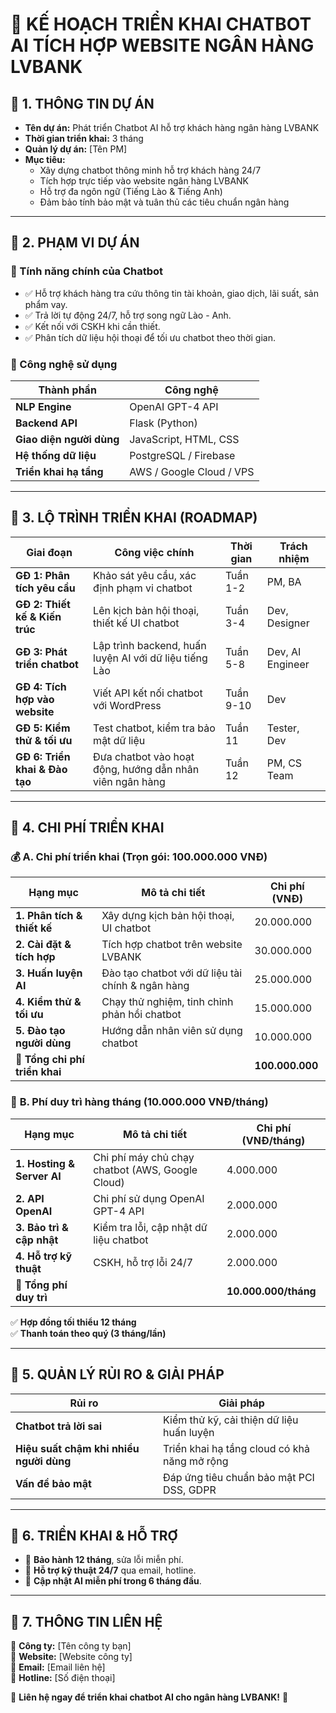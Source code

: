 # 📌 KẾ HOẠCH TRIỂN KHAI CHATBOT AI TÍCH HỢP WEBSITE NGÂN HÀNG LVBANK

## 📍 1. THÔNG TIN DỰ ÁN
- **Tên dự án:** Phát triển Chatbot AI hỗ trợ khách hàng ngân hàng LVBANK
- **Thời gian triển khai:** 3 tháng
- **Quản lý dự án:** [Tên PM]
- **Mục tiêu:** 
  - Xây dựng chatbot thông minh hỗ trợ khách hàng 24/7
  - Tích hợp trực tiếp vào website ngân hàng LVBANK
  - Hỗ trợ đa ngôn ngữ (Tiếng Lào & Tiếng Anh)
  - Đảm bảo tính bảo mật và tuân thủ các tiêu chuẩn ngân hàng

---

## 📍 2. PHẠM VI DỰ ÁN

### 🔹 Tính năng chính của Chatbot
- ✅ Hỗ trợ khách hàng tra cứu thông tin tài khoản, giao dịch, lãi suất, sản phẩm vay.
- ✅ Trả lời tự động 24/7, hỗ trợ song ngữ Lào - Anh.
- ✅ Kết nối với CSKH khi cần thiết.
- ✅ Phân tích dữ liệu hội thoại để tối ưu chatbot theo thời gian.

### 🔹 Công nghệ sử dụng
| Thành phần               | Công nghệ                 |
|--------------------------|--------------------------|
| **NLP Engine**          | OpenAI GPT-4 API        |
| **Backend API**         | Flask (Python)          |
| **Giao diện người dùng**| JavaScript, HTML, CSS   |
| **Hệ thống dữ liệu**    | PostgreSQL / Firebase   |
| **Triển khai hạ tầng**  | AWS / Google Cloud / VPS |

---

## 📍 3. LỘ TRÌNH TRIỂN KHAI (ROADMAP)
| Giai đoạn  | Công việc chính | Thời gian | Trách nhiệm |
|------------|----------------|-----------|-------------|
| **GĐ 1: Phân tích yêu cầu** | Khảo sát yêu cầu, xác định phạm vi chatbot | Tuần 1-2 | PM, BA |
| **GĐ 2: Thiết kế & Kiến trúc** | Lên kịch bản hội thoại, thiết kế UI chatbot | Tuần 3-4 | Dev, Designer |
| **GĐ 3: Phát triển chatbot** | Lập trình backend, huấn luyện AI với dữ liệu tiếng Lào | Tuần 5-8 | Dev, AI Engineer |
| **GĐ 4: Tích hợp vào website** | Viết API kết nối chatbot với WordPress | Tuần 9-10 | Dev |
| **GĐ 5: Kiểm thử & tối ưu** | Test chatbot, kiểm tra bảo mật dữ liệu | Tuần 11 | Tester, Dev |
| **GĐ 6: Triển khai & Đào tạo** | Đưa chatbot vào hoạt động, hướng dẫn nhân viên ngân hàng | Tuần 12 | PM, CS Team |

---

## 📍 4. CHI PHÍ TRIỂN KHAI

### 💰 **A. Chi phí triển khai (Trọn gói: 100.000.000 VNĐ)**
| **Hạng mục** | **Mô tả chi tiết** | **Chi phí (VNĐ)** |
|-------------|--------------------|----------------|
| **1. Phân tích & thiết kế** | Xây dựng kịch bản hội thoại, UI chatbot | 20.000.000 |
| **2. Cài đặt & tích hợp** | Tích hợp chatbot trên website LVBANK | 30.000.000 |
| **3. Huấn luyện AI** | Đào tạo chatbot với dữ liệu tài chính & ngân hàng | 25.000.000 |
| **4. Kiểm thử & tối ưu** | Chạy thử nghiệm, tinh chỉnh phản hồi chatbot | 15.000.000 |
| **5. Đào tạo người dùng** | Hướng dẫn nhân viên sử dụng chatbot | 10.000.000 |
| **🎯 Tổng chi phí triển khai** |  | **100.000.000** |

### 🔄 **B. Phí duy trì hàng tháng (10.000.000 VNĐ/tháng)**
| **Hạng mục** | **Mô tả chi tiết** | **Chi phí (VNĐ/tháng)** |
|-------------|--------------------|----------------|
| **1. Hosting & Server AI** | Chi phí máy chủ chạy chatbot (AWS, Google Cloud) | 4.000.000 |
| **2. API OpenAI** | Chi phí sử dụng OpenAI GPT-4 API | 2.000.000 |
| **3. Bảo trì & cập nhật** | Kiểm tra lỗi, cập nhật dữ liệu chatbot | 2.000.000 |
| **4. Hỗ trợ kỹ thuật** | CSKH, hỗ trợ lỗi 24/7 | 2.000.000 |
| **🎯 Tổng phí duy trì** |  | **10.000.000/tháng** |

✅ **Hợp đồng tối thiểu 12 tháng**  
✅ **Thanh toán theo quý (3 tháng/lần)**  

---

## 📍 5. QUẢN LÝ RỦI RO & GIẢI PHÁP
| Rủi ro | Giải pháp |
|--------|----------|
| **Chatbot trả lời sai** | Kiểm thử kỹ, cải thiện dữ liệu huấn luyện |
| **Hiệu suất chậm khi nhiều người dùng** | Triển khai hạ tầng cloud có khả năng mở rộng |
| **Vấn đề bảo mật** | Đáp ứng tiêu chuẩn bảo mật PCI DSS, GDPR |

---

## 📍 6. TRIỂN KHAI & HỖ TRỢ
- 🎯 **Bảo hành 12 tháng**, sửa lỗi miễn phí.
- 🎯 **Hỗ trợ kỹ thuật 24/7** qua email, hotline.
- 🎯 **Cập nhật AI miễn phí trong 6 tháng đầu**.

---

## 📍 7. THÔNG TIN LIÊN HỆ
📌 **Công ty:** [Tên công ty bạn]  
📌 **Website:** [Website công ty]  
📌 **Email:** [Email liên hệ]  
📌 **Hotline:** [Số điện thoại]  

🚀 **Liên hệ ngay để triển khai chatbot AI cho ngân hàng LVBANK!** 🚀
